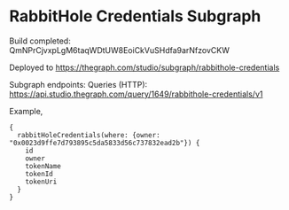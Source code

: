 # RabbitHole Credentials Subgraph

Build completed: QmNPrCjvxpLgM6taqWDtUW8EoiCkVuSHdfa9arNfzovCKW

Deployed to https://thegraph.com/studio/subgraph/rabbithole-credentials

Subgraph endpoints:
Queries (HTTP):     https://api.studio.thegraph.com/query/1649/rabbithole-credentials/v1


Example,
```gql
{
  rabbitHoleCredentials(where: {owner: "0x0023d9ffe7d793895c5da5833d56c737832ead2b"}) {
    id
    owner
    tokenName
    tokenId
    tokenUri
  }
}
```
